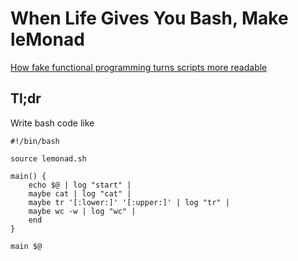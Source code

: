 # When Life Gives You Bash, Make leMonad
[How fake functional programming turns scripts more readable](http://kicsikrumpli.github.io/today-i-learned/til/bash/monad/2019/02/21/lemonad.html)

## Tl;dr
Write bash code like

```
#!/bin/bash

source lemonad.sh

main() {
    echo $@ | log "start" |
    maybe cat | log "cat" |
    maybe tr '[:lower:]' '[:upper:]' | log "tr" |
    maybe wc -w | log "wc" |
    end
}

main $@
```
